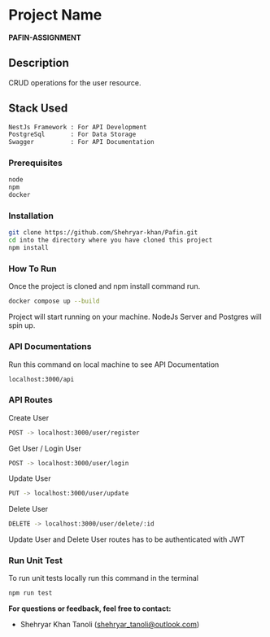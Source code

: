 # Project Name

**PAFIN-ASSIGNMENT**

## Description

CRUD operations for the user resource.

## Stack Used
```bash
NestJs Framework : For API Development  
PostgreSql       : For Data Storage  
Swagger          : For API Documentation
```

### Prerequisites
```bash
node
npm
docker
```

### Installation

```bash
git clone https://github.com/Shehryar-khan/Pafin.git
cd into the directory where you have cloned this project
npm install
```

### How To Run
Once the project is cloned and npm install command run.
```bash
docker compose up --build
```
Project will start running on your machine. NodeJs Server and Postgres will spin up.

### API Documentations
Run this command on local machine to see API Documentation
```bash
localhost:3000/api
```

### API Routes
Create User
```bash
POST -> localhost:3000/user/register
```
Get User / Login User
```bash
POST -> localhost:3000/user/login
```
Update User 
```bash
PUT -> localhost:3000/user/update
```
Delete User 
```bash
DELETE -> localhost:3000/user/delete/:id
```
Update User and Delete User routes has to be authenticated with JWT

### Run Unit Test
To run unit tests locally run this command in the terminal
```bash
npm run test
```

**For questions or feedback, feel free to contact:**

- Shehryar Khan Tanoli (shehryar_tanoli@outlook.com)

